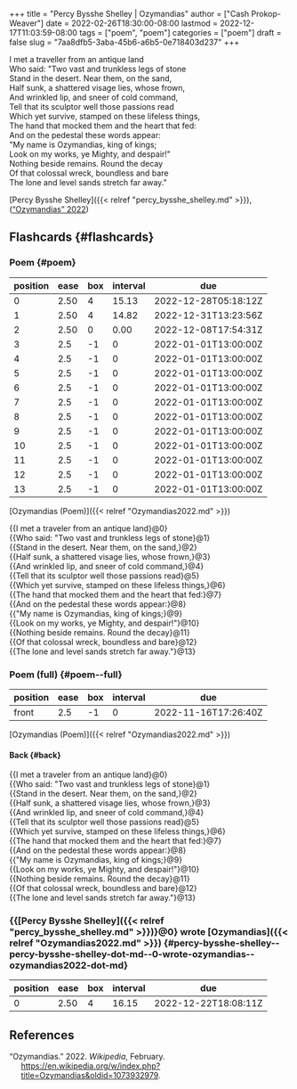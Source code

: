 +++
title = "Percy Bysshe Shelley | Ozymandias"
author = ["Cash Prokop-Weaver"]
date = 2022-02-26T18:30:00-08:00
lastmod = 2022-12-17T11:03:59-08:00
tags = ["poem", "poem"]
categories = ["poem"]
draft = false
slug = "7aa8dfb5-3aba-45b6-a6b5-0e718403d237"
+++

<div class="verse">

I met a traveller from an antique land<br />
Who said: "Two vast and trunkless legs of stone<br />
Stand in the desert. Near them, on the sand,<br />
Half sunk, a shattered visage lies, whose frown,<br />
And wrinkled lip, and sneer of cold command,<br />
Tell that its sculptor well those passions read<br />
Which yet survive, stamped on these lifeless things,<br />
The hand that mocked them and the heart that fed:<br />
And on the pedestal these words appear:<br />
"My name is Ozymandias, king of kings;<br />
Look on my works, ye Mighty, and despair!"<br />
Nothing beside remains. Round the decay<br />
Of that colossal wreck, boundless and bare<br />
The lone and level sands stretch far away."<br />

</div>

[Percy Bysshe Shelley]({{< relref "percy_bysshe_shelley.md" >}}), (<a href="#citeproc_bib_item_1">“Ozymandias” 2022</a>)


## Flashcards {#flashcards}


### Poem {#poem}

| position | ease | box | interval | due                  |
|----------|------|-----|----------|----------------------|
| 0        | 2.50 | 4   | 15.13    | 2022-12-28T05:18:12Z |
| 1        | 2.50 | 4   | 14.82    | 2022-12-31T13:23:56Z |
| 2        | 2.50 | 0   | 0.00     | 2022-12-08T17:54:31Z |
| 3        | 2.5  | -1  | 0        | 2022-01-01T13:00:00Z |
| 4        | 2.5  | -1  | 0        | 2022-01-01T13:00:00Z |
| 5        | 2.5  | -1  | 0        | 2022-01-01T13:00:00Z |
| 6        | 2.5  | -1  | 0        | 2022-01-01T13:00:00Z |
| 7        | 2.5  | -1  | 0        | 2022-01-01T13:00:00Z |
| 8        | 2.5  | -1  | 0        | 2022-01-01T13:00:00Z |
| 9        | 2.5  | -1  | 0        | 2022-01-01T13:00:00Z |
| 10       | 2.5  | -1  | 0        | 2022-01-01T13:00:00Z |
| 11       | 2.5  | -1  | 0        | 2022-01-01T13:00:00Z |
| 12       | 2.5  | -1  | 0        | 2022-01-01T13:00:00Z |
| 13       | 2.5  | -1  | 0        | 2022-01-01T13:00:00Z |

[Ozymandias (Poem)]({{< relref "Ozymandias2022.md" >}})

<div class="verse">

{{I met a traveler from an antique land}@0}<br />
{{Who said: "Two vast and trunkless legs of stone}@1}<br />
{{Stand in the desert. Near them, on the sand,}@2}<br />
{{Half sunk, a shattered visage lies, whose frown,}@3}<br />
{{And wrinkled lip, and sneer of cold command,}@4}<br />
{{Tell that its sculptor well those passions read}@5}<br />
{{Which yet survive, stamped on these lifeless things,}@6}<br />
{{The hand that mocked them and the heart that fed:}@7}<br />
{{And on the pedestal these words appear:}@8}<br />
{{"My name is Ozymandias, king of kings;}@9}<br />
{{Look on my works, ye Mighty, and despair!"}@10}<br />
{{Nothing beside remains. Round the decay}@11}<br />
{{Of that colossal wreck, boundless and bare}@12}<br />
{{The lone and level sands stretch far away."}@13}<br />

</div>


### Poem (full) {#poem--full}

| position | ease | box | interval | due                  |
|----------|------|-----|----------|----------------------|
| front    | 2.5  | -1  | 0        | 2022-11-16T17:26:40Z |

[Ozymandias (Poem)]({{< relref "Ozymandias2022.md" >}})


#### Back {#back}

<div class="verse">

{{I met a traveler from an antique land}@0}<br />
{{Who said: "Two vast and trunkless legs of stone}@1}<br />
{{Stand in the desert. Near them, on the sand,}@2}<br />
{{Half sunk, a shattered visage lies, whose frown,}@3}<br />
{{And wrinkled lip, and sneer of cold command,}@4}<br />
{{Tell that its sculptor well those passions read}@5}<br />
{{Which yet survive, stamped on these lifeless things,}@6}<br />
{{The hand that mocked them and the heart that fed:}@7}<br />
{{And on the pedestal these words appear:}@8}<br />
{{"My name is Ozymandias, king of kings;}@9}<br />
{{Look on my works, ye Mighty, and despair!"}@10}<br />
{{Nothing beside remains. Round the decay}@11}<br />
{{Of that colossal wreck, boundless and bare}@12}<br />
{{The lone and level sands stretch far away."}@13}<br />

</div>


### {{[Percy Bysshe Shelley]({{< relref "percy_bysshe_shelley.md" >}})}@0} wrote [Ozymandias]({{< relref "Ozymandias2022.md" >}}) {#percy-bysshe-shelley--percy-bysshe-shelley-dot-md--0-wrote-ozymandias--ozymandias2022-dot-md}

| position | ease | box | interval | due                  |
|----------|------|-----|----------|----------------------|
| 0        | 2.50 | 4   | 16.15    | 2022-12-22T18:08:11Z |

## References

<style>.csl-entry{text-indent: -1.5em; margin-left: 1.5em;}</style><div class="csl-bib-body">
  <div class="csl-entry"><a id="citeproc_bib_item_1"></a>“Ozymandias.” 2022. <i>Wikipedia</i>, February. <a href="https://en.wikipedia.org/w/index.php?title=Ozymandias&oldid=1073932979">https://en.wikipedia.org/w/index.php?title=Ozymandias&#38;oldid=1073932979</a>.</div>
</div>
